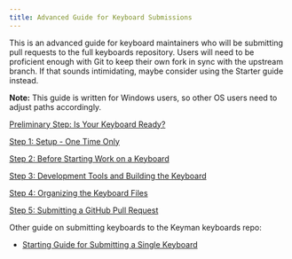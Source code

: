 ```yaml
---
title: Advanced Guide for Keyboard Submissions
---
```

  
This is an advanced guide for keyboard maintainers who will be
submitting pull requests to the full keyboards repository. Users will
need to be proficient enough with Git to keep their own fork in sync
with the upstream branch. If that sounds intimidating, maybe consider
using the Starter guide instead.

**Note:** This guide is written for Windows users, so other OS users
need to adjust paths accordingly.

[Preliminary Step: Is Your Keyboard Ready?](step-0)

[Step 1: Setup - One Time Only](step-1)

[Step 2: Before Starting Work on a Keyboard](step-2)

[Step 3: Development Tools and Building the Keyboard](step-3)

[Step 4: Organizing the Keyboard Files](step-4)

[Step 5: Submitting a GitHub Pull Request](step-5)

Other guide on submitting keyboards to the Keyman keyboards repo:

-   [Starting Guide for Submitting a Single Keyboard](../starter)

